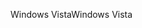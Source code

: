 <span data-ttu-id="49f01-101">Windows Vista</span><span class="sxs-lookup"><span data-stu-id="49f01-101">Windows Vista</span></span>